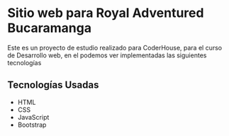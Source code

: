 
# Sitio web para Royal Adventured Bucaramanga

Este es un proyecto de estudio realizado para CoderHouse, para el curso de Desarrollo web, en el podemos ver implementadas las siguientes tecnologías


## Tecnologías Usadas
* HTML
* CSS
* JavaScript
* Bootstrap